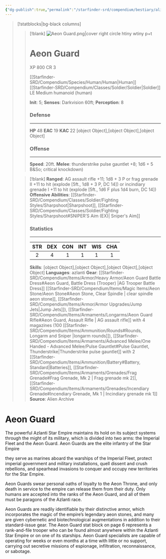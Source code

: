 ```yaml
---
{"dg-publish":true,"permalink":"/starfinder-srd/compendium/bestiary/alien-codex/aeon-guard/","tags":["language/Azlanti","LawfulEvil","medium"]}
---
```



>[!statblocks|bg-black columns]
>>[!blank]
>>![Aeon Guard.png|cover right circle htiny wtiny p+t](/img/user/Images/Aliens/Enemies/humanoid/aeon%20guard/aeon%20guard.png)
>>
>># Aeon Guard 
>>XP 800 CR 3 
>>
>>[[Starfinder-SRD/Compendium/Species/Human/Human\|Human]] [[Starfinder-SRD/Compendium/Classes/Soldier/Soldier\|Soldier]]  
>>LE Medium humanoid (human)
>>
>>**Init**: 5; **Senses**: Darkvision 60ft; **Perception**: 8
>>### Defense
>>---
>>**HP** 48
>>**EAC** 19 **KAC** 22
>>[object Object],[object Object],[object Object]
>>### Offense
>>---
>>**Speed**: 20ft.
>>**Melee**: thunderstrike pulse gauntlet +8; 1d6 + 5 B&So; critical knockdown)
>
>>[!blank]
>>**Ranged**: AG assault rifle +11; 1d8 + 3 P or frag grenade II +11 to hit (explode [5ft., 1d8 + 3 P, DC 14]) or incindiary grenade I +11 to hit (explode [5ft., 1d6 F plus 1d4 burn, DC 14]) 
>>**Offensive Abilities**: [[Starfinder-SRD/Compendium/Classes/Soldier/Fighting Styles/Sharpshoot\|Sharpshoot]], [[Starfinder-SRD/Compendium/Classes/Soldier/Fighting Styles/Sharpshoot#SNIPER’S Aim (EX)\| Sniper's Aim]]
>>
>> ### Statistics
>>---
>>|STR|DEX|CON|INT|WIS|CHA|
>>|:---:|:---:|:---:|:---:|:---:|:---:|
>>|2|4|1|1|1|1|
>>**Skills**: [object Object],[object Object],[object Object],[object Object]
>>**Languages**: azlanti
>>**Gear**: [[Starfinder-SRD/Compendium/Items/Armor/Heavy Armor/Aeon Guard Battle Dress#Aeon Guard, Battle Dress (Trooper) \|AG Trooper Battle Dress]] [[Starfinder-SRD/Compendium/Items/Magic Items/Aeon Stone/Aeon Stone#Aeon Stone, Clear Spindle \| clear spindle aeon stone]], [[Starfinder-SRD/Compendium/Items/Armor/Armor Upgrades/Jump Jets\|Jump Jets]]), [[Starfinder-SRD/Compendium/Items/Armaments/Longarms/Aeon Guard Rifle#Aeon Guard, Assault Rifle \| AG assault rifle]] with 4 magazines (100 [[Starfinder-SRD/Compendium/Items/Ammunition/Rounds#Rounds, Longarm and Sniper \|longarm rounds]]), [[Starfinder-SRD/Compendium/Items/Armaments/Advanced Melee/One Handed - Advanced Melee/Pulse Gauntlet#Pulse Gauntlet, Thunderstrike\|Thunderstrike pulse gauntlet]] with 2 [[Starfinder-SRD/Compendium/Items/Ammunition/Battery#Battery, Standard\|Batteries]], [[Starfinder-SRD/Compendium/Items/Armaments/Grenades/Frag Grenade#Frag Grenade, Mk 2 \| Frag grenade mk 2]], [[Starfinder-SRD/Compendium/Items/Armaments/Grenades/Incendiary Grenade#Incendiary Grenade, Mk 1 \| Incindiary grenade mk 1]]
>>**Source**: Alien Archive


# Aeon Guard

The powerful Azlanti Star Empire maintains its hold on its subject systems through the might of its military, which is divided into two arms: the Imperial Fleet and the Aeon Guard. Aeon Guards are the elite infantry of the Star Empire

they serve as marines aboard the warships of the Imperial Fleet, protect imperial government and military installations, quell dissent and crush rebellions, and spearhead invasions to conquer and occupy new territories for the Star Empire.

Aeon Guards swear personal oaths of loyalty to the Aeon Throne, and only death in service to the empire can release them from their duty. Only humans are accepted into the ranks of the Aeon Guard, and all of them must be paragons of the Azlanti race.

Aeon Guards are readily identifiable by their distinctive armor, which incorporates the magic of the empire’s legendary aeon stones, and many are given cybernetic and biotechnological augmentations in addition to their standard-issue gear. The Aeon Guard stat block on page 6 represents a rank-and-file trooper who can be found almost anywhere within the Azlanti Star Empire or on one of its starships. Aeon Guard specialists are capable of operating for weeks or even months at a time with little or no support, carrying out secretive missions of espionage, infiltration, reconnaissance, or sabotage.
